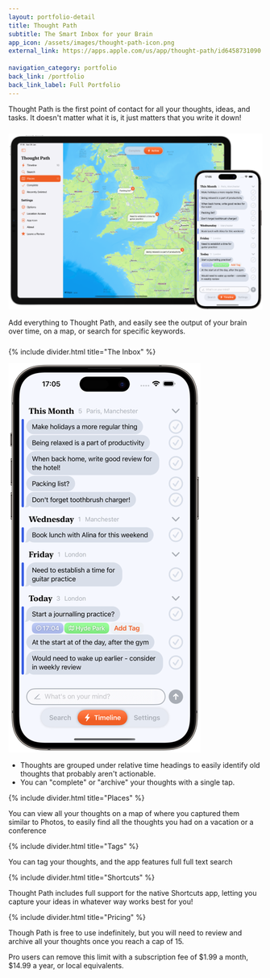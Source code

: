 ```yaml
---
layout: portfolio-detail
title: Thought Path
subtitle: The Smart Inbox for your Brain
app_icon: /assets/images/thought-path-icon.png
external_link: https://apps.apple.com/us/app/thought-path/id6458731090

navigation_category: portfolio
back_link: /portfolio
back_link_label: Full Portfolio
---
```


Thought Path is the first point of contact for all your thoughts, ideas, and tasks. It doesn't matter what it is, it just matters that you write it down!

<div style="margin-top: 24px; margin-bottom: 24px;">
	<img src="/assets/images/thought-path.png" alt="Alt Text" style="max-width:100%; height:auto;">
	<p class="caption">Add everything to Thought Path, and easily see the output of your brain over time, on a map, or search for specific keywords.</p>
</div>

{% include divider.html title="The Inbox" %}

<div class="image-flex-container">
	<img src="/assets/images/inbox.png" alt="The Thought Path inbox view" class="image-flex-container-img">
	<ul style="display: flex; flex-direction: column; justify-content: space-around; flex-grow: 1;">
		<li>Thoughts are grouped under relative time headings to easily identify old thoughts that probably aren't actionable.</li>
		<li>You can "complete" or "archive" your thoughts with a single tap.</li>
	</ul>
</div>



{% include divider.html title="Places" %}

You can view all your thoughts on a map of where you captured them similar to Photos, to easily find all the thoughts you had on a vacation or a conference

{% include divider.html title="Tags" %}

You can tag your thoughts, and the app features full full text search

{% include divider.html title="Shortcuts" %}

Thought Path includes full support for the native Shortcuts app, letting you capture your ideas in whatever way works best for you!

{% include divider.html title="Pricing" %}

Though Path is free to use indefinitely, but you will need to review and archive all your thoughts once you reach a cap of 15. 

Pro users can remove this limit with a subscription fee of $1.99 a month, $14.99 a year, or local equivalents.